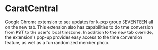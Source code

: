 # CaratCentral

Google Chrome extension to see updates for k-pop group SEVENTEEN all on the new tab. This extension also has capabilities to do time conversion from KST to the user's local timezone. In addition to the new tab override, the extension's pop-up provides easy access to the time conversion feature, as well as a fun randomized member photo.
